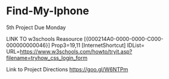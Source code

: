 # Find-My-Iphone
5th Project Due Monday

LINK TO w3schools Reasource
[{000214A0-0000-0000-C000-000000000046}]
Prop3=19,11
[InternetShortcut]
IDList=
URL=https://www.w3schools.com/howto/tryit.asp?filename=tryhow_css_login_form

Link to Project Directions
https://goo.gl/W6NTPm
